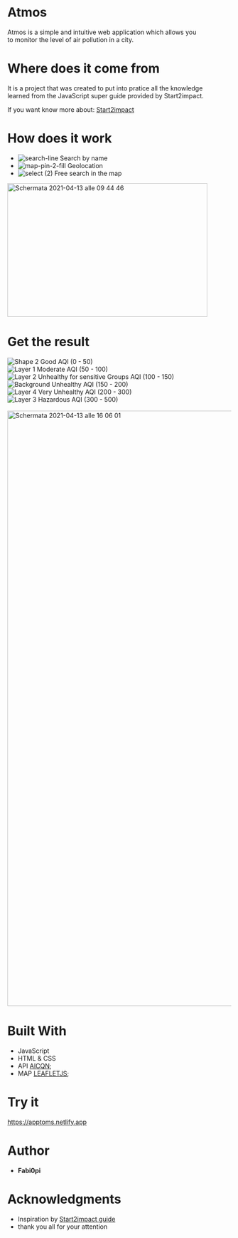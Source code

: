 # Atmos
Atmos is a simple and intuitive web application which allows you <br> to monitor the level of air pollution in a city.

# Where does it come from
It is a project that was created to put into pratice all the knowledge <br>
learned from the JavaScript super guide provided by Start2impact.

If you want know more about: [Start2impact](http://start2impact.it/)

# How does it work
- ![search-line](https://user-images.githubusercontent.com/75267018/114558015-89f60400-9c6a-11eb-8bb1-e5cc2eb570ae.png) Search by name <br>
- ![map-pin-2-fill](https://user-images.githubusercontent.com/75267018/114558012-895d6d80-9c6a-11eb-8963-7a8e2ff11d06.png) Geolocation <br>
- ![select (2)](https://user-images.githubusercontent.com/75267018/114558659-346e2700-9c6b-11eb-9b5f-fccd2c16dea3.png) Free search in the map <br>
<img width="450" height="300" alt="Schermata 2021-04-13 alle 09 44 46" src="https://user-images.githubusercontent.com/75267018/114559015-9595fa80-9c6b-11eb-8b45-ffc89202e215.png">

# Get the result
![Shape 2](https://user-images.githubusercontent.com/75267018/114563632-ddb71c00-9c6f-11eb-8456-a6f7fc07ee84.png) Good AQI (0 - 50)<br>
![Layer 1](https://user-images.githubusercontent.com/75267018/114564861-025fc380-9c71-11eb-839b-9d083c263b00.png) Moderate AQI (50 - 100)<br>
![Layer 2](https://user-images.githubusercontent.com/75267018/114564856-01c72d00-9c71-11eb-8918-b22d7f95e814.png) Unhealthy for sensitive Groups  AQI (100 - 150)<br>
![Background](https://user-images.githubusercontent.com/75267018/114564863-02f85a00-9c71-11eb-8291-43c579e23b41.png) Unhealthy AQI (150 - 200)<br>
![Layer 4](https://user-images.githubusercontent.com/75267018/114564682-d5abac00-9c70-11eb-8667-ae8fe1e36868.png) Very Unhealthy AQI (200 - 300)<br>
![Layer 3](https://user-images.githubusercontent.com/75267018/114564859-025fc380-9c71-11eb-8ac1-a7d842131f64.png) Hazardous AQI (300 - 500)<br>
<br><img width="1337" alt="Schermata 2021-04-13 alle 16 06 01" src="https://user-images.githubusercontent.com/75267018/114566041-2bcd1f00-9c72-11eb-94d1-bee60286570c.png">

# Built With
- JavaScript
- HTML & CSS
- API [AICQN](https://aqicn.org/map/world/);
- MAP [LEAFLETJS](https://leafletjs.com);

# Try it
https://apptoms.netlify.app

# Author
* **Fabi0pi**

# Acknowledgments
* Inspiration by [Start2impact guide](http://start2impact.it/)
* thank you all for your attention
